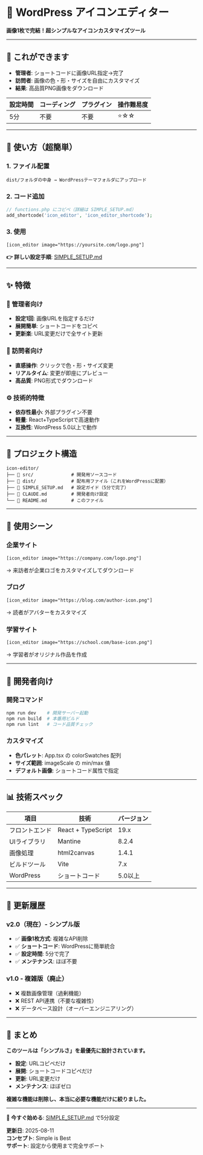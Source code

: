 # 🎨 WordPress アイコンエディター

**画像1枚で完結！超シンプルなアイコンカスタマイズツール**

---

## 📸 これができます

- **管理者**: ショートコードに画像URL指定→完了
- **訪問者**: 画像の色・形・サイズを自由にカスタマイズ
- **結果**: 高品質PNG画像をダウンロード

| 設定時間 | コーディング | プラグイン | 操作難易度 |
|---------|-------------|-----------|----------|
| 5分 | 不要 | 不要 | ⭐☆☆ |

---

## 🚀 使い方（超簡単）

### 1. ファイル配置
```
dist/フォルダの中身 → WordPressテーマフォルダにアップロード
```

### 2. コード追加
```php
// functions.php にコピペ（詳細は SIMPLE_SETUP.md）
add_shortcode('icon_editor', 'icon_editor_shortcode');
```

### 3. 使用
```
[icon_editor image="https://yoursite.com/logo.png"]
```

**👉 詳しい設定手順**: [SIMPLE_SETUP.md](./SIMPLE_SETUP.md)

---

## ✨ 特徴

### 🎯 管理者向け
- **設定1回**: 画像URLを指定するだけ
- **展開簡単**: ショートコードをコピペ
- **更新楽**: URL変更だけで全サイト更新

### 🎨 訪問者向け
- **直感操作**: クリックで色・形・サイズ変更
- **リアルタイム**: 変更が即座にプレビュー
- **高品質**: PNG形式でダウンロード

### ⚙️ 技術的特徴
- **依存性最小**: 外部プラグイン不要
- **軽量**: React+TypeScriptで高速動作
- **互換性**: WordPress 5.0以上で動作

---

## 📂 プロジェクト構造

```
icon-editor/
├── 📁 src/              # 開発用ソースコード
├── 📁 dist/             # 配布用ファイル（これをWordPressに配置）
├── 📄 SIMPLE_SETUP.md   # 設定ガイド（5分で完了）
├── 📄 CLAUDE.md         # 開発者向け設定
└── 📄 README.md         # このファイル
```

---

## 🎯 使用シーン

### 企業サイト
```
[icon_editor image="https://company.com/logo.png"]
```
→ 来訪者が企業ロゴをカスタマイズしてダウンロード

### ブログ
```
[icon_editor image="https://blog.com/author-icon.png"]
```
→ 読者がアバターをカスタマイズ

### 学習サイト
```
[icon_editor image="https://school.com/base-icon.png"]
```
→ 学習者がオリジナル作品を作成

---

## 🔧 開発者向け

### 開発コマンド
```bash
npm run dev    # 開発サーバー起動
npm run build  # 本番用ビルド
npm run lint   # コード品質チェック
```

### カスタマイズ
- **色パレット**: App.tsx の colorSwatches 配列
- **サイズ範囲**: imageScale の min/max 値
- **デフォルト画像**: ショートコード属性で指定

---

## 📊 技術スペック

| 項目 | 技術 | バージョン |
|-----|------|----------|
| フロントエンド | React + TypeScript | 19.x |
| UIライブラリ | Mantine | 8.2.4 |
| 画像処理 | html2canvas | 1.4.1 |
| ビルドツール | Vite | 7.x |
| WordPress | ショートコード | 5.0以上 |

---

## 🔄 更新履歴

### v2.0（現在）- シンプル版
- ✅ **画像1枚方式**: 複雑なAPI削除
- ✅ **ショートコード**: WordPressに簡単統合
- ✅ **設定時間**: 5分で完了
- ✅ **メンテナンス**: ほぼ不要

### v1.0 - 複雑版（廃止）
- ❌ 複数画像管理（過剰機能）
- ❌ REST API連携（不要な複雑性）
- ❌ データベース設計（オーバーエンジニアリング）

---

## 🎉 まとめ

**このツールは「シンプルさ」を最優先に設計されています。**

- **設定**: URLコピペだけ
- **展開**: ショートコードコピペだけ  
- **更新**: URL変更だけ
- **メンテナンス**: ほぼゼロ

**複雑な機能は削除し、本当に必要な機能だけに絞りました。**

---

**🚀 今すぐ始める**: [SIMPLE_SETUP.md](./SIMPLE_SETUP.md) で5分設定

**更新日**: 2025-08-11  
**コンセプト**: Simple is Best  
**サポート**: 設定から使用まで完全サポート